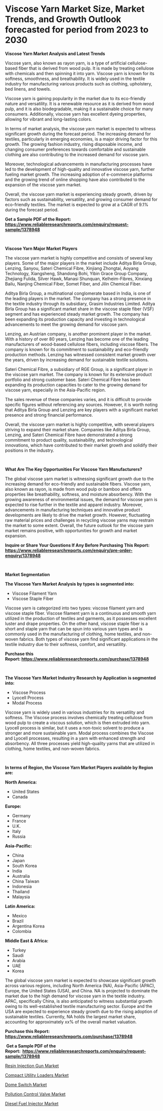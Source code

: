 <p><h1>Viscose Yarn Market Size, Market Trends, and Growth Outlook forecasted for period from 2023 to 2030</h1></p><p><strong>Viscose Yarn Market Analysis and Latest Trends</strong></p>
<p><p>Viscose yarn, also known as rayon yarn, is a type of artificial cellulose-based fiber that is derived from wood pulp. It is made by treating cellulose with chemicals and then spinning it into yarn. Viscose yarn is known for its softness, smoothness, and breathability. It is widely used in the textile industry for manufacturing various products such as clothing, upholstery, bed linens, and towels.</p><p>Viscose yarn is gaining popularity in the market due to its eco-friendly nature and versatility. It is a renewable resource as it is derived from wood pulp, and it is also biodegradable, making it a sustainable choice for many consumers. Additionally, viscose yarn has excellent dyeing properties, allowing for vibrant and long-lasting colors.</p><p>In terms of market analysis, the viscose yarn market is expected to witness significant growth during the forecast period. The increasing demand for textiles, particularly in emerging economies, is a major driving factor for this growth. The growing fashion industry, rising disposable income, and changing consumer preferences towards comfortable and sustainable clothing are also contributing to the increased demand for viscose yarn.</p><p>Moreover, technological advancements in manufacturing processes have led to the development of high-quality and innovative viscose yarn, further fueling market growth. The increasing adoption of e-commerce platforms and the growing trend of online shopping have also contributed to the expansion of the viscose yarn market.</p><p>Overall, the viscose yarn market is experiencing steady growth, driven by factors such as sustainability, versatility, and growing consumer demand for eco-friendly textiles. The market is expected to grow at a CAGR of 9.1% during the forecast period.</p></p>
<p><strong>Get a Sample PDF of the Report:&nbsp; <a href="https://www.reliableresearchreports.com/enquiry/request-sample/1378948">https://www.reliableresearchreports.com/enquiry/request-sample/1378948</a></strong></p>
<p>&nbsp;</p>
<p><strong>Viscose Yarn Major Market Players</strong></p>
<p><p>The viscose yarn market is highly competitive and consists of several key players. Some of the major players in the market include Aditya Birla Group, Lenzing, Sanyou, Sateri Chemical Fibre, Xinjiang Zhongtai, Aoyang Technology, Xiangsheng, Shandong Bohi, Yibin Grace Group Company, Zhejiang Fulida, Silver Hawk, Manasi Shunquan, Kelheim-Fibres, Xinxiang Bailu, Nanjing Chemical Fiber, Somet Fiber, and Jilin Chemical Fiber.</p><p>Aditya Birla Group, a multinational conglomerate based in India, is one of the leading players in the market. The company has a strong presence in the textile industry through its subsidiary, Grasim Industries Limited. Aditya Birla Group has a significant market share in the viscose staple fiber (VSF) segment and has experienced steady market growth. The company has been expanding its production capacity and investing in technological advancements to meet the growing demand for viscose yarn.</p><p>Lenzing, an Austrian company, is another prominent player in the market. With a history of over 80 years, Lenzing has become one of the leading manufacturers of wood-based cellulose fibers, including viscose fibers. The company is known for its commitment to sustainability and eco-friendly production methods. Lenzing has witnessed consistent market growth over the years, driven by increasing demand for sustainable textile solutions.</p><p>Sateri Chemical Fibre, a subsidiary of RGE Group, is a significant player in the viscose yarn market. The company is known for its extensive product portfolio and strong customer base. Sateri Chemical Fibre has been expanding its production capacities to cater to the growing demand for viscose yarn, especially in the Asia-Pacific region.</p><p>The sales revenue of these companies varies, and it is difficult to provide specific figures without referencing any sources. However, it is worth noting that Aditya Birla Group and Lenzing are key players with a significant market presence and strong financial performance.</p><p>Overall, the viscose yarn market is highly competitive, with several players striving to expand their market share. Companies like Aditya Birla Group, Lenzing, and Sateri Chemical Fibre have demonstrated a strong commitment to product quality, sustainability, and technological innovations, which have contributed to their market growth and solidify their positions in the industry.</p></p>
<p>&nbsp;</p>
<p><strong>What Are The Key Opportunities For Viscose Yarn Manufacturers?</strong></p>
<p><p>The global viscose yarn market is witnessing significant growth due to the increasing demand for eco-friendly and sustainable fibers. Viscose yarn, also known as rayon, is made from wood pulp or bamboo and offers properties like breathability, softness, and moisture absorbency. With the growing awareness of environmental issues, the demand for viscose yarn is expected to rise further in the textile and apparel industry. Moreover, advancements in manufacturing techniques and innovative product developments are likely to drive the market growth. However, fluctuating raw material prices and challenges in recycling viscose yarns may restrain the market to some extent. Overall, the future outlook for the viscose yarn market remains positive, with opportunities for growth and market expansion.</p></p>
<p><strong>Inquire or Share Your Questions If Any Before Purchasing This Report: <a href="https://www.reliableresearchreports.com/enquiry/pre-order-enquiry/1378948">https://www.reliableresearchreports.com/enquiry/pre-order-enquiry/1378948</a></strong></p>
<p>&nbsp;</p>
<p><strong>Market Segmentation</strong></p>
<p><strong>The Viscose Yarn Market Analysis by types is segmented into:</strong></p>
<p><ul><li>Viscose Filament Yarn</li><li>Viscose Staple Fiber</li></ul></p>
<p><p>Viscose yarn is categorized into two types: viscose filament yarn and viscose staple fiber. Viscose filament yarn is a continuous and smooth yarn utilized in the production of textiles and garments, as it possesses excellent luster and drape properties. On the other hand, viscose staple fiber is a short and staple yarn that can be spun into various yarn types and is commonly used in the manufacturing of clothing, home textiles, and non-woven fabrics. Both types of viscose yarn find significant applications in the textile industry due to their softness, comfort, and versatility.</p></p>
<p><strong>Purchase this Report:&nbsp;<a href="https://www.reliableresearchreports.com/purchase/1378948">https://www.reliableresearchreports.com/purchase/1378948</a></strong></p>
<p>&nbsp;</p>
<p><strong>The Viscose Yarn Market Industry Research by Application is segmented into:</strong></p>
<p><ul><li>Viscose Process</li><li>Lyocell Process</li><li>Modal Process</li></ul></p>
<p><p>Viscose yarn is widely used in various industries for its versatility and softness. The Viscose process involves chemically treating cellulose from wood pulp to create a viscous solution, which is then extruded into yarn. Lyocell process is similar, but it uses a non-toxic solvent to produce a stronger and more sustainable yarn. Modal process combines the Viscose and Lyocell processes, resulting in a yarn with enhanced strength and absorbency. All three processes yield high-quality yarns that are utilized in clothing, home textiles, and non-woven fabrics.</p></p>
<p>&nbsp;</p>
<p><strong>In terms of Region, the Viscose Yarn Market Players available by Region are:</strong></p>
<p>
    <p> <strong> North America: </strong>
        <ul>
            <li>United States</li>
            <li>Canada</li>
        </ul>
        </p> 
    <p> <strong> Europe: </strong>
        <ul>
            <li>Germany</li>
            <li>France</li>
            <li>U.K.</li>
            <li>Italy</li>
            <li>Russia</li>
        </ul>
        </p> 
    <p> <strong> Asia-Pacific: </strong>
        <ul>
            <li>China</li>
            <li>Japan</li>
            <li>South Korea</li>
            <li>India</li>
            <li>Australia</li>
            <li>China Taiwan</li>
            <li>Indonesia</li>
            <li>Thailand</li>
            <li>Malaysia</li>
        </ul>
        </p> 
    <p> <strong> Latin America: </strong>
        <ul>
            <li>Mexico</li>
            <li>Brazil</li>
            <li>Argentina Korea</li>
            <li>Colombia</li>
        </ul>
        </p> 
    <p> <strong> Middle East & Africa: </strong>
        <ul>
            <li>Turkey</li>
            <li>Saudi</li>
            <li>Arabia</li>
            <li>UAE</li>
            <li>Korea</li>
        </ul>
    </p>
    </p>
<p><p>The global viscose yarn market is expected to showcase significant growth across various regions, including North America (NA), Asia-Pacific (APAC), Europe, the United States (USA), and China. NA is projected to dominate the market due to the high demand for viscose yarn in the textile industry. APAC, specifically China, is also anticipated to witness substantial growth owing to its well-established textile manufacturing sector. Europe and the USA are expected to experience steady growth due to the rising adoption of sustainable textiles. Currently, NA holds the largest market share, accounting for approximately xx% of the overall market valuation.</p></p>
<p><strong>Purchase this Report: <a href="https://www.reliableresearchreports.com/purchase/1378948">https://www.reliableresearchreports.com/purchase/1378948</a></strong></p>
<p>&nbsp;<strong>Get a Sample PDF of the Report:&nbsp;&nbsp;<a href="https://www.reliableresearchreports.com/enquiry/request-sample/1378948">https://www.reliableresearchreports.com/enquiry/request-sample/1378948</a></strong></p>
<p><strong></strong></p>
<p><p><a href="https://medium.com/@moribenton733320/resin-injection-gun-market-furnishes-information-on-market-share-market-trends-and-market-growth-3c66505bd5c4">Resin Injection Gun Market</a></p><p><a href="https://medium.com/@hugthess010/compact-utility-loaders-market-trends-forecast-and-competitive-analysis-to-2030-92b08197568e">Compact Utility Loaders Market</a></p><p><a href="https://medium.com/@russpollich/dome-switch-market-furnishes-information-on-market-share-market-trends-and-market-growth-0efbbbdb27ed">Dome Switch Market</a></p><p><a href="https://medium.com/@zaidjeet11730/pollution-control-valve-market-share-evolution-and-market-growth-trends-2023-2030-f4a7676544f0">Pollution Control Valve Market</a></p><p><a href="https://medium.com/@tanaysamar7412/diesel-fuel-injector-market-competitive-analysis-market-trends-and-forecast-to-2030-c02b8c23ea9a">Diesel Fuel Injector Market</a></p></p>